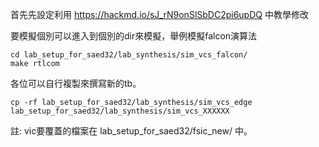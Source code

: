 首先先設定利用  https://hackmd.io/sJ_rN9onSlSbDC2pi6upDQ 中教學修改

要模擬個別可以進入到個別的dir來模擬，舉例模擬falcon演算法
```
cd lab_setup_for_saed32/lab_synthesis/sim_vcs_falcon/
make rtlcom
```

各位可以自行複製來撰寫新的tb。
```
cp -rf lab_setup_for_saed32/lab_synthesis/sim_vcs_edge lab_setup_for_saed32/lab_synthesis/sim_vcs_XXXXXX
```

註: vic要覆蓋的檔案在 lab_setup_for_saed32/fsic_new/ 中。
